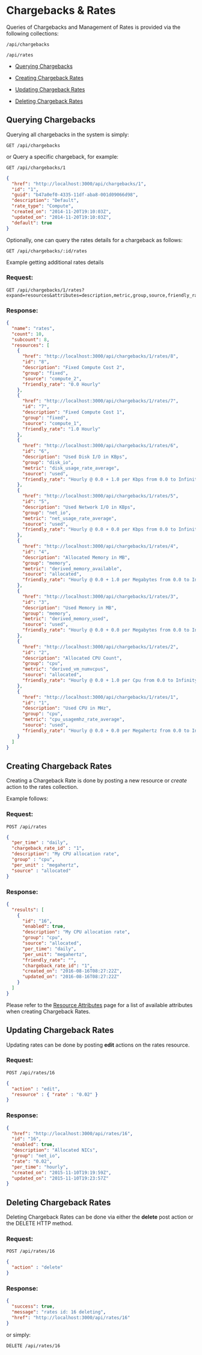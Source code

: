 # Chargebacks & Rates

Queries of Chargebacks and Management of Rates is provided via the
following collections:

``` data
/api/chargebacks
```

``` data
/api/rates
```

  - [Querying Chargebacks](#querying-chargebacks)

  - [Creating Chargeback Rates](#creating-rates)

  - [Updating Chargeback Rates](#updating-rates)

  - [Deleting Chargeback Rates](#deleting-rates)

## Querying Chargebacks

Querying all chargebacks in the system is simply:

    GET /api/chargebacks

or Query a specific chargeback, for example:

    GET /api/chargebacks/1

``` json
{
  "href": "http://localhost:3000/api/chargebacks/1",
  "id": "1",
  "guid": "b47a0ef0-4335-11df-aba8-001d09066d98",
  "description": "Default",
  "rate_type": "Compute",
  "created_on": "2014-11-20T19:10:03Z",
  "updated_on": "2014-11-20T19:10:03Z",
  "default": true
}
```

Optionally, one can query the rates details for a chargeback as follows:

    GET /api/chargebacks/:id/rates

Example getting additional rates details

### Request:

    GET /api/chargebacks/1/rates?expand=resources&attributes=description,metric,group,source,friendly_rate

### Response:

``` json
{
  "name": "rates",
  "count": 10,
  "subcount": 8,
  "resources": [
    {
      "href": "http://localhost:3000/api/chargebacks/1/rates/8",
      "id": "8",
      "description": "Fixed Compute Cost 2",
      "group": "fixed",
      "source": "compute_2",
      "friendly_rate": "0.0 Hourly"
    },
    {
      "href": "http://localhost:3000/api/chargebacks/1/rates/7",
      "id": "7",
      "description": "Fixed Compute Cost 1",
      "group": "fixed",
      "source": "compute_1",
      "friendly_rate": "1.0 Hourly"
    },
    {
      "href": "http://localhost:3000/api/chargebacks/1/rates/6",
      "id": "6",
      "description": "Used Disk I/O in KBps",
      "group": "disk_io",
      "metric": "disk_usage_rate_average",
      "source": "used",
      "friendly_rate": "Hourly @ 0.0 + 1.0 per Kbps from 0.0 to Infinity"
    },
    {
      "href": "http://localhost:3000/api/chargebacks/1/rates/5",
      "id": "5",
      "description": "Used Network I/O in KBps",
      "group": "net_io",
      "metric": "net_usage_rate_average",
      "source": "used",
      "friendly_rate": "Hourly @ 0.0 + 0.0 per Kbps from 0.0 to Infinity"
    },
    {
      "href": "http://localhost:3000/api/chargebacks/1/rates/4",
      "id": "4",
      "description": "Allocated Memory in MB",
      "group": "memory",
      "metric": "derived_memory_available",
      "source": "allocated",
      "friendly_rate": "Hourly @ 0.0 + 1.0 per Megabytes from 0.0 to Infinity"
    },
    {
      "href": "http://localhost:3000/api/chargebacks/1/rates/3",
      "id": "3",
      "description": "Used Memory in MB",
      "group": "memory",
      "metric": "derived_memory_used",
      "source": "used",
      "friendly_rate": "Hourly @ 0.0 + 0.0 per Megabytes from 0.0 to Infinity"
    },
    {
      "href": "http://localhost:3000/api/chargebacks/1/rates/2",
      "id": "2",
      "description": "Allocated CPU Count",
      "group": "cpu",
      "metric": "derived_vm_numvcpus",
      "source": "allocated",
      "friendly_rate": "Hourly @ 0.0 + 1.0 per Cpu from 0.0 to Infinity"
    },
    {
      "href": "http://localhost:3000/api/chargebacks/1/rates/1",
      "id": "1",
      "description": "Used CPU in MHz",
      "group": "cpu",
      "metric": "cpu_usagemhz_rate_average",
      "source": "used",
      "friendly_rate": "Hourly @ 0.0 + 0.0 per Megahertz from 0.0 to Infinity"
    }
  ]
}
```

## Creating Chargeback Rates

Creating a Chargeback Rate is done by posting a new resource or *create*
action to the rates collection.

Example follows:

### Request:

    POST /api/rates

``` json
{
  "per_time" : "daily",
  "chargeback_rate_id" : "1",
  "description": "My CPU allocation rate",
  "group" : "cpu",
  "per_unit" : "megahertz",
  "source" : "allocated"
}
```

### Response:

``` json
{
  "results": [
    {
      "id": "16",
      "enabled": true,
      "description": "My CPU allocation rate",
      "group": "cpu",
      "source": "allocated",
      "per_time": "daily",
      "per_unit": "megahertz",
      "friendly_rate": "",
      "chargeback_rate_id": "1",
      "created_on": "2016-08-16T08:27:22Z",
      "updated_on": "2016-08-16T08:27:22Z"
    }
  ]
}
```

<div class="note">

Please refer to the [Resource
Attributes](../appendices/resource_attributes.html#chargeback-rates)
page for a list of available attributes when creating Chargeback Rates.

</div>

## Updating Chargeback Rates

Updating rates can be done by posting **edit** actions on the rates
resource.

### Request:

    POST /api/rates/16

``` json
{
  "action" : "edit",
  "resource" : { "rate" : "0.02" }
}
```

### Response:

``` json
{
  "href": "http://localhost:3000/api/rates/16",
  "id": "16",
  "enabled": true,
  "description": "Allocated NICs",
  "group": "net_io",
  "rate": "0.02",
  "per_time": "hourly",
  "created_on": "2015-11-10T19:19:59Z",
  "updated_on": "2015-11-10T19:23:57Z"
}
```

## Deleting Chargeback Rates

Deleting Chargeback Rates can be done via either the **delete** post
action or the DELETE HTTP method.

### Request:

    POST /api/rates/16

``` json
{
  "action" : "delete"
}
```

### Response:

``` json
{
  "success": true,
  "message": "rates id: 16 deleting",
  "href": "http://localhost:3000/api/rates/16"
}
```

or simply:

    DELETE /api/rates/16
